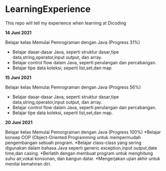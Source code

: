 # LearningExperience
This repo will tell my experience when learning at Dicoding

**14 Juni 2021**

Belajar kelas Memulai Pemrograman dengan Java (Progress 31%)
  * Belajar dasar-dasar Java, seperti struktur dasar,tipe data,string,operator,input output, dan array.
  * Belajar control flow dalam Java, seperti perulangan dan percabangan.
  * Belajar tipe data koleksi, seperti list,set,dan map


**15 Juni 2021**

Belajar kelas Memulai Pemrograman dengan Java (Progress 56%)
  * Belajar dasar-dasar Java, seperti struktur dasar,tipe data,string,operator,input output, dan array.
  * Belajar control flow dalam Java, seperti perulangan dan percabangan.
  * Belajar tipe data koleksi, seperti list,set,dan map.

**20 Juni 2021**

Belajar kelas Memulai Pemorgraman dengan Java (Progress 100%)
  *Belajar konsep OOP (Object-Oriented Programming untuk mempermudah pengembangan sebuah program.
  *Belajar class-class yang sering digunakan dalam bahasa Java seperti generic exception,input output,date time,dan casing.
  *Berlatih dengan membuat program untuk menghitung suhu air,vokal konsonan, dan bangun datar.
  *Mengerjakan ujian akhir untuk menilai kemahiran diri.
  
